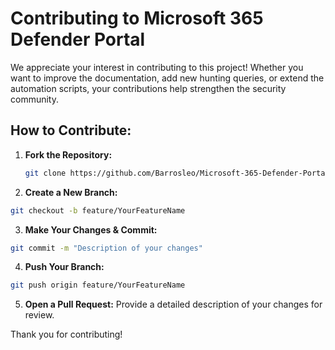 # Contributing to Microsoft 365 Defender Portal

We appreciate your interest in contributing to this project! Whether you want to improve the documentation, add new hunting queries, or extend the automation scripts, your contributions help strengthen the security community.

## How to Contribute:
1. **Fork the Repository:**
   ```bash
   git clone https://github.com/Barrosleo/Microsoft-365-Defender-Portal.git
   ```
   
2. **Create a New Branch:**

  ```bash
  git checkout -b feature/YourFeatureName
  ```

3. **Make Your Changes & Commit:**

  ```bash
  git commit -m "Description of your changes"
  ```

4. **Push Your Branch:**

  ```bash
  git push origin feature/YourFeatureName
  ```

5. **Open a Pull Request:** Provide a detailed description of your changes for review.

Thank you for contributing!
